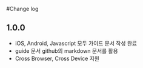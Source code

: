 #Change log

## 1.0.0

* iOS, Android, Javascript 모두 가이드 문서 작성 완료
* guide 문서 github의 markdown 문서를 활용
* Cross Browser, Cross Device 지원